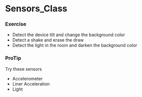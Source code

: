 # Sensors_Class

### Exercise
- Detect the device tilt and change the background color
- Detect a shake and erase the draw
- Detect the light in the room and darken the background color

### ProTip

Try these sensors 
  - Accelerometer
  - Liner Acceleration
  - Light
